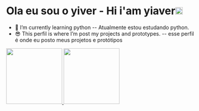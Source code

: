 <h1>Ola eu sou o yiver - Hi i'am yiaver<img src="https://raw.githubusercontent.com/MartinHeinz/MartinHeinz/master/wave.gif" width="20px"> </h1>

- 🌱 I’m currently learning python -- Atualmente estou estudando python.
- 😎 This perfil is where I’m post my projects and prototypes. -- esse perfil é onde eu posto meus projetos e protótipos

<div>
<a href="https://github.com/yiaver">
<img height="150em" src=https://github-readme-stats.vercel.app/api?username=yiaver&show_icons=true&theme=chartreuse-dark&include_all_commits=true&count_private=false"/>
<img height="150em" src="https://github-readme-stats.vercel.app/api/top-langs/?username=yiaver&layout=compact&langs_count=7&theme=chartreuse-dark"/>
</div>
